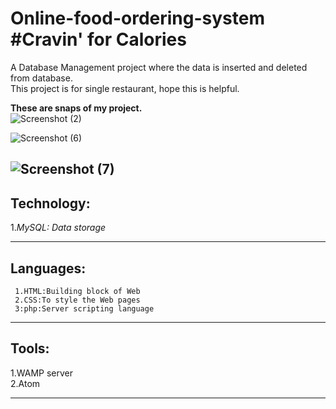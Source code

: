 # Online-food-ordering-system #Cravin' for Calories
A Database Management project where the data is inserted and deleted from database.  
This project is for single restaurant, hope this is helpful.  

**These are snaps of my project.**  
![Screenshot (2)](https://user-images.githubusercontent.com/53393606/86209805-f8148300-bb90-11ea-9115-b2fe0cbccb00.png)

![Screenshot (6)](https://user-images.githubusercontent.com/53393606/86210073-8f79d600-bb91-11ea-9a5c-0be2e8d8471b.png)

![Screenshot (7)](https://user-images.githubusercontent.com/53393606/86209960-4cb7fe00-bb91-11ea-8796-07855f8451ed.png)  
---
## Technology:
 1.*MySQL: Data storage*  
 
---
## Languages:
```
 1.HTML:Building block of Web
 2.CSS:To style the Web pages 
 3:php:Server scripting language
```  
---
## Tools:
1.WAMP server    
2.Atom

---
